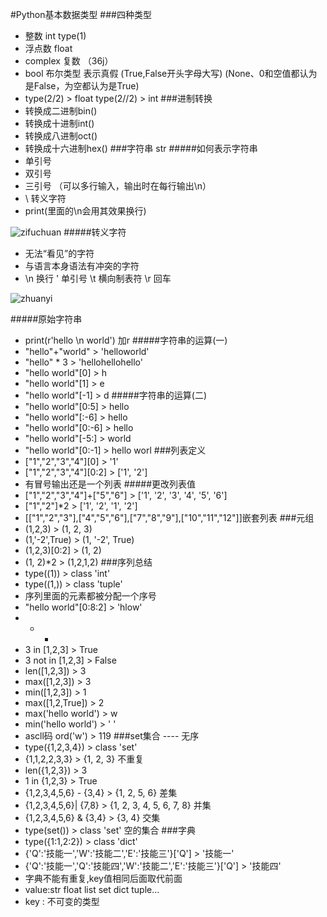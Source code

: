 #Python基本数据类型
###四种类型
 - 整数 int type(1)
 - 浮点数 float
 - complex 复数 （36j）
 - bool 布尔类型 表示真假 (True,False开头字母大写)
 (None、0和空值都认为是False，为空都认为是True)
 - type(2/2) > float type(2//2) > int
###进制转换
 - 转换成二进制bin()
 - 转换成十进制int()
 - 转换成八进制oct()
 - 转换成十六进制hex()
###字符串 str
#####如何表示字符串
 - 单引号
 - 双引号
 - 三引号 （可以多行输入，输出时在每行输出\n）
 - \ 转义字符
 - print(里面的\n会用其效果换行)
 
![zifuchuan](https://i.loli.net/2018/04/08/5aca162da911f.png)
#####转义字符
 - 无法“看见”的字符
 - 与语言本身语法有冲突的字符
 - \n 换行 \' 单引号 \t 横向制表符 \r 回车

![zhuanyi](https://i.loli.net/2018/04/08/5aca1b1ecfe26.png)

#####原始字符串
 - print(r'hello \n world') 加r
#####字符串的运算(一)
 - "hello"+"world" > 'helloworld'
 - "hello" * 3 > 'hellohellohello'
 - "hello world"[0] > h 
 - "hello world"[1] > e
 - "hello world"[-1] > d
#####字符串的运算(二)
 - "hello world"[0:5] > hello
 - "hello world"[:-6] > hello
 - "hello world"[0:-6] > hello
 - "hello world"[-5:] > world
 - "hello world"[0:-1] > hello worl
###列表定义
 - ["1","2","3","4"][0] > '1'
 - ["1","2","3","4"][0:2] > ['1', '2']
 - 有冒号输出还是一个列表
#####更改列表值
 - ["1","2","3","4"]+["5","6"] > ['1', '2', '3', '4', '5', '6']
 - ["1","2"]*2 > ['1', '2', '1', '2']
 - [["1","2","3"],["4","5","6"],["7","8","9"],["10","11","12"]]嵌套列表
###元组
 - (1,2,3) > (1, 2, 3)
 - (1,'-2',True) > (1, '-2', True)
 - (1,2,3)[0:2] > (1, 2)
 - (1, 2)*2 > (1,2,1,2)
###序列总结
 - type((1)) > class 'int'
 - type((1,)) > class 'tuple'
 - 序列里面的元素都被分配一个序号
 - "hello world"[0:8:2] > 'hlow'
 - + *
 - 3 in [1,2,3] > True
 - 3 not in [1,2,3] > False
 - len([1,2,3]) > 3
 - max([1,2,3]) > 3
 - min([1,2,3]) > 1
 - max([1,2,True]) > 2
 - max('hello world') > w
 - min('hello world') > ' '
 - ascll码  ord('w') > 119
###set集合  ---- 无序
 - type({1,2,3,4}) > class 'set'
 - {1,1,2,2,3,3} > {1, 2, 3}  不重复
 - len({1,2,3}) > 3
 - 1 in {1,2,3} > True
 - {1,2,3,4,5,6} - {3,4} > {1, 2, 5, 6} 差集
 - {1,2,3,4,5,6}| {7,8}  >  {1, 2, 3, 4, 5, 6, 7, 8} 并集
 - {1,2,3,4,5,6} & {3,4} > {3, 4} 交集
 - type(set()) > class 'set'  空的集合
###字典
 - type({1:1,2:2}) > class 'dict'
 - {'Q':'技能一','W':'技能二','E':'技能三'}['Q'] > '技能一'
 - {'Q':'技能一','Q':'技能四','W':'技能二','E':'技能三'}['Q'] > '技能四'
 - 字典不能有重复,key值相同后面取代前面
 - value:str float list set dict tuple...
 - key : 不可变的类型